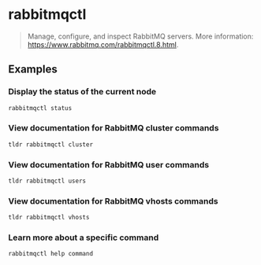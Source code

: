 # rabbitmqctl

> Manage, configure, and inspect RabbitMQ servers. More information: <https://www.rabbitmq.com/rabbitmqctl.8.html>.

## Examples

### Display the status of the current node

```bash
rabbitmqctl status
```

### View documentation for RabbitMQ cluster commands

```bash
tldr rabbitmqctl cluster
```

### View documentation for RabbitMQ user commands

```bash
tldr rabbitmqctl users
```

### View documentation for RabbitMQ vhosts commands

```bash
tldr rabbitmqctl vhosts
```

### Learn more about a specific command

```bash
rabbitmqctl help command
```
